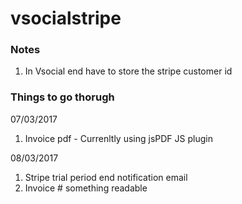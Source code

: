 # vsocialstripe

### Notes

1. In Vsocial end have to store the stripe customer id

### Things to go thorugh

07/03/2017
1. Invoice pdf - Currenltly using jsPDF JS plugin

08/03/2017
1. Stripe trial period end notification email
2. Invoice # something readable
